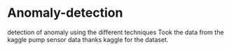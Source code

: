 # Anomaly-detection
detection of anomaly using the different techniques
Took the data from the kaggle pump sensor data thanks kaggle for the dataset.
